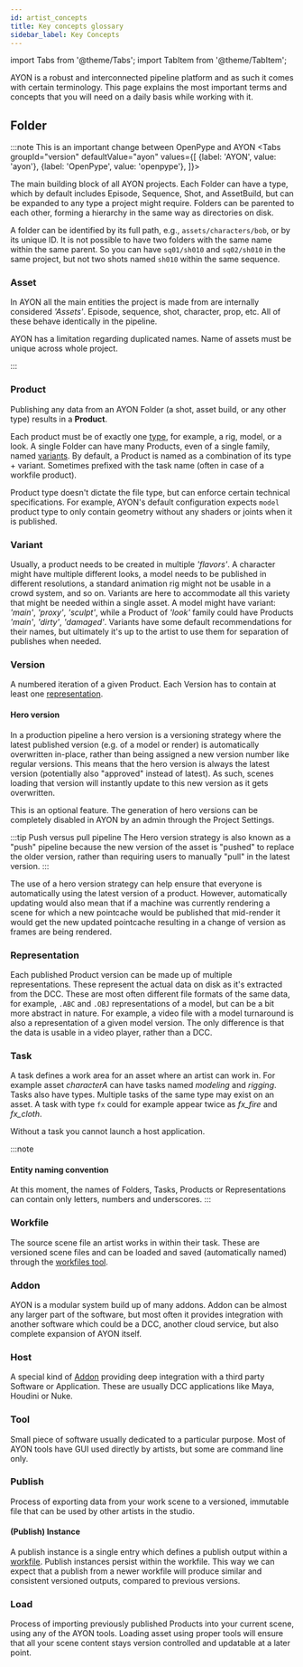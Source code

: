 ```yaml
---
id: artist_concepts
title: Key concepts glossary
sidebar_label: Key Concepts
---
```


import Tabs from '@theme/Tabs';
import TabItem from '@theme/TabItem';


AYON is a robust and interconnected pipeline platform and as such it comes with certain terminology. This page explains the most important terms and concepts that you will need on a daily basis while working with it. 


## Folder
:::note This is an important change between OpenPype and AYON
<Tabs
  groupId="version"
  defaultValue="ayon"
  values={[
    {label: 'AYON', value: 'ayon'},
    {label: 'OpenPype', value: 'openpype'},
  ]}>

<TabItem value="ayon">

The main building block of all AYON projects. Each Folder can have a type, which by default includes Episode, Sequence, Shot, and AssetBuild, but can be expanded to any type a project might require. Folders can be parented to each other, forming a hierarchy in the same way as directories on disk.

A folder can be identified by its full path, e.g., `assets/characters/bob`, or by its unique ID. It is not possible to have two folders with the same name within the same parent. So you can have `sq01/sh010` and `sq02/sh010` in the same project, but not two shots named `sh010` within the same sequence.


</TabItem>
<TabItem value="openpype">

### Asset

In AYON all the main entities the project is made from are internally considered *'Assets'*. Episode, sequence, shot, character, prop, etc. All of these behave identically in the pipeline. 

AYON has a limitation regarding duplicated names. Name of assets must be unique across whole project.

</TabItem>

</Tabs>
:::


### Product

Publishing any data from an AYON Folder (a shot, asset build, or any other type) results in a **Product**.

Each product must be of exactly one [type](#product-type), for example, a rig, model, or a look. A single Folder can have many Products, even of a single family, named [variants](#variant). By default, a Product is named as a combination of its type + variant. Sometimes prefixed with the task name (often in case of a workfile product).

 Product type doesn't dictate the file type, but can enforce certain technical specifications. For example, AYON's default configuration expects `model` product type to only contain geometry without any shaders or joints when it is published.

### Variant

Usually, a product needs to be created in multiple *'flavors'*. A character might have multiple different looks, a model needs to be published in different resolutions, a standard animation rig might not be usable in a crowd system, and so on. Variants are here to accommodate all this variety that might be needed within a single asset. A model might have variant: *'main'*, *'proxy'*, *'sculpt'*, while a Product of *'look'* family could have Products *'main'*, *'dirty'*, *'damaged'*. Variants have some default recommendations for their names, but ultimately it's up to the artist to use them for separation of publishes when needed.

### Version

A numbered iteration of a given Product. Each Version has to contain at least one [representation](#representation).

#### Hero version

In a production pipeline a hero version is a versioning strategy where the latest published version (e.g. of a model or render) is automatically overwritten in-place, rather than being assigned a new version number like regular versions. This means that the hero version is always the latest version (potentially also "approved" instead of latest). As such, scenes loading that version will instantly update to this new version as it gets overwritten.

This is an optional feature. The generation of hero versions can be completely disabled in AYON by an admin through the Project Settings.

:::tip Push versus pull pipeline
The Hero version strategy is also known as a "push" pipeline because the new version of the asset is "pushed" to replace the older version, rather than requiring users to manually "pull" in the latest version.
:::

The use of a hero version strategy can help ensure that everyone is automatically using the latest version of a product. However, automatically updating would also mean that if a machine was currently rendering a scene for which a new pointcache would be published that mid-render it would get the new updated pointcache resulting in a change of version as frames are being rendered.

### Representation

Each published Product version can be made up of multiple representations. These represent the actual data on disk as it's extracted from the DCC. These are most often different file formats of the same data, for example, `.ABC` and `.OBJ` representations of a model, but can be a bit more abstract in nature. For example, a video file with a model turnaround is also a representation of a given model version. The only difference is that the data is usable in a video player, rather than a DCC.


### Task

A task defines a work area for an asset where an artist can work in. For example asset *characterA* can have tasks named *modeling* and *rigging*. Tasks also have types. Multiple tasks of the same type may exist on an asset. A task with type `fx` could for example appear twice as *fx_fire* and *fx_cloth*.

Without a task you cannot launch a host application.

:::note
#### Entity naming convention

At this moment, the names of Folders, Tasks, Products or Representations can contain only letters, numbers and underscores.
:::

### Workfile

The source scene file an artist works in within their task. These are versioned scene files and can be loaded and saved (automatically named) through the [workfiles tool](artist_tools_workfiles.md).

### Addon

AYON is a modular system build up of many addons. Addon can be almost any larger part of the software, but most often it provides integration with another software which could be a DCC, another cloud service, but also complete expansion of AYON itself.

### Host

A special kind of [Addon](#addon) providing deep integration with a third party Software or Application. These are usually DCC applications like Maya, Houdini or Nuke.

### Tool

Small piece of software usually dedicated to a particular purpose. Most of AYON tools have GUI used directly by artists, but some are command line only.

### Publish

Process of exporting data from your work scene to a versioned, immutable file that can be used by other artists in the studio.

#### (Publish) Instance

A publish instance is a single entry which defines a publish output within a [workfile](#workfile). Publish instances persist within the workfile. This way we can expect that a publish from a newer workfile will produce similar and consistent versioned outputs, compared to previous versions.

### Load

Process of importing previously published Products into your current scene, using any of the AYON tools. Loading asset using proper tools will ensure that all your scene content stays version controlled and updatable at a later point.

